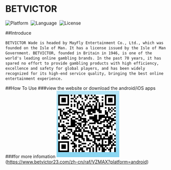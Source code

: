 # BETVICTOR
![Platform](http://img.shields.io/badge/platform-iOS-blue.svg?style=flat)&nbsp;
![Language](https://img.shields.io/badge/language-swift-orange.svg?style=flat)&nbsp;
![License](http://img.shields.io/badge/license-MIT-green.svg?style=flat)

##Introduce
```
BETVICTOR Wade is headed by MayFly Entertainment Co., Ltd., which was founded on the Isle of Man. It has a license issued by the Isle of Man Government. BETVICTOR, founded in Britain in 1946, is one of the world's leading online gambling brands. In the past 70 years, it has spared no effort to provide gambling products with high efficiency, excellence and safety for global players, and has been widely recognized for its high-end service quality, bringing the best online entertainment experience.
```

##How To Use
###view the website or download the android/iOS apps
###for more infomation
![invateLink](invite.png)(https://www.betvictor23.com/zh-cn/raf/VZMAX?platform=android)

